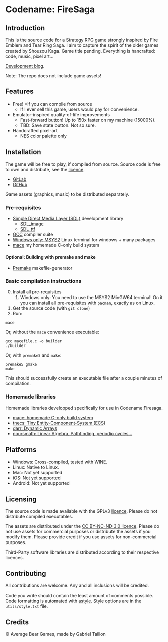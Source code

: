 # Codename: FireSaga

## Introduction
This is the source code for a Strategy RPG game strongly inspired by Fire Emblem and Tear Ring Saga.
I aim to capture the spirit of the older games created by Shouzou Kaga.
Game title pending.
Everything is hancrafted: code, music, pixel art...

[Development blog](https://averagebear.game.blog/).

<!-- The game is available for sale at... -->

Note: The repo does not include game assets!

## Features
- Free! \*If you can compile from source
	- If I ever sell this game, users would pay for convenience.
- Emulator-inspired quality-of-life improvements
	- Fast-forward button! Up to 150x faster on my machine (15000%).
	- TBD: Save state button. Not so sure.
- Handcrafted pixel-art
	- NES color palette only

## Installation
The game will be free to play, if compiled from source.
Source code is free to own and distribute, see the [licence](https://gitlab.com/Gabinou/firesagamaker/-/blob/master/LICENCE_SRC.md).

- [GitLab](https://gitlab.com/Gabinou/firesagamaker) 
- [GitHub](https://github.com/Gabinou/Codename_FireSaga) 

Game assets (graphics, music) to be distributed separately.

### Pre-requisites
- [Simple Direct Media Layer (SDL)](https://www.libsdl.org/download-2.0.php) development library
	- [SDL_image](https://github.com/libsdl-org/SDL_image)
	- [SDL_ttf](https://github.com/libsdl-org/SDL_ttf)
- [GCC](https://gcc.gnu.org/install/binaries.html) compiler suite
- [Windows only: MSYS2](https://www.msys2.org/) Linux terminal for windows + many packages
- [mace](https://github.com/Gabinou/mace) my homemade C-only build system

#### Optional: Building with premake and make
- [Premake](https://premake.github.io/) makefile-generator

### Basic compilation instructions
0. Install all pre-requisites
	1. Windows only: You need to use the MSYS2 MinGW64 terminal! On it you can install all pre-requisites with `pacman`, exactly as on Linux.
1. Get the source code (with `git clone`)
2. Run:
```
mace
```
Or, without the `mace` convenience executable:
```
gcc macefile.c -o builder
./builder
```

Or, with `premake5` and `make`:
```
premake5 gmake
make
```

This should successfully create an executable file after a couple minutes of compilation.

### Homemade libraries 
Homemade libraries developped specifically for use in Codename:Firesaga. 

- [mace: homemade C-only build system](https://github.com/Gabinou/mace)
- [tnecs: Tiny Entity-Component-System (ECS)](https://gitlab.com/Gabinou/tnecs)
- [darr: Dynamic Arrays](https://gitlab.com/Gabinou/darr)
- [noursmath: Linear Algebra, Pathfinding, periodic cycles...](https://gitlab.com/Gabinou/noursmath)

## Platforms
- Windows:
	Cross-compiled, tested with WINE.
- Linux:
	Native to Linux.
- Mac:
	Not yet supported
- iOS:
	Not yet supported
- Android:
	Not yet supported

## Licensing
The source code is made available with the GPLv3 [licence](https://gitlab.com/Gabinou/firesagamaker/-/blob/master/LICENCE_SRC.md).
Please do not distribute compiled executables.

The assets are distributed under the [CC BY-NC-ND 3.0 licence](https://gitlab.com/Gabinou/firesagamaker/-/blob/master/LICENCE_ASSETS.md). Please do not use assets for commercial purposes or distribute the assets if you modify them. Please provide credit if you use assets for non-commercial purposes.

Third-Party software libraries are distributed according to their respective licences.

## Contributing
All contributions are welcome. 
Any and all inclusions will be credited.

Code you write should contain the least amount of comments possible.
Code formatting is automated with [astyle](http://astyle.sourceforge.net/). 
Style options are in the `utils/style.txt` file.

## Credits
:copyright: Average Bear Games, made by Gabriel Taillon
